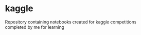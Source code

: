 # kaggle
Repository containing notebooks created for kaggle competitions completed by me for learning 
